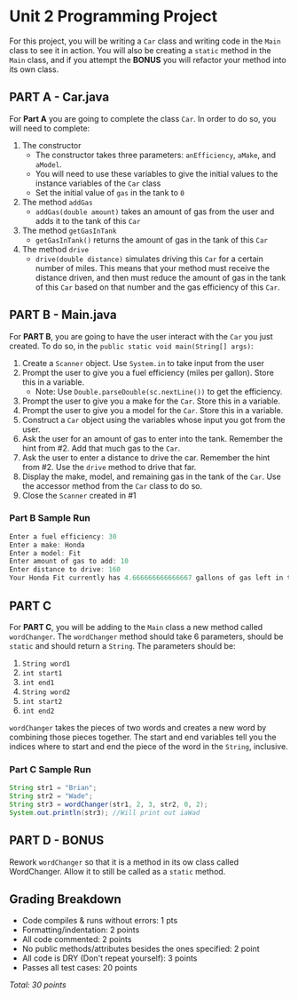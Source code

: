# Unit 2 Programming Project

For this project, you will be writing a `Car` class and writing code in the `Main` class to see it in action. You will also be creating a `static` method in the `Main` class, and if you attempt the **BONUS** you will refactor your method into its own class.

## PART A - Car.java

For **Part A** you are going to complete the class `Car`. In order to do so, you will need to complete:

1. The constructor
   - The constructor takes three parameters: `anEfficiency`, `aMake`, and `aModel`.
   - You will need to use these variables to give the initial values to the instance variables of the `Car` class
   - Set the initial value of `gas` in the tank to `0`
2. The method `addGas`
   - `addGas(double amount)` takes an amount of gas from the user and adds it to the tank of this `Car`
3. The method `getGasInTank`
   - `getGasInTank()` returns the amount of gas in the tank of this `Car`
4. The method `drive`
   - `drive(double distance)` simulates driving this `Car` for a certain number of miles. This means that your method must receive the distance driven, and then must reduce the amount of gas in the tank of this `Car` based on that number and the gas efficiency of this `Car`.

## PART B - Main.java

For **PART B**, you are going to have the user interact with the `Car` you just created. To do so, in the `public static void main(String[] args)`:

1. Create a `Scanner` object. Use `System.in` to take input from the user
2. Prompt the user to give you a fuel efficiency (miles per gallon). Store this in a variable.
   - Note: Use `Double.parseDouble(sc.nextLine())` to get the efficiency.
3. Prompt the user to give you a make for the `Car`. Store this in a variable.
4. Prompt the user to give you a model for the `Car`. Store this in a variable.
5. Construct a `Car` object using the variables whose input you got from the user.
6. Ask the user for an amount of gas to enter into the tank. Remember the hint from #2. Add that much gas to the `Car`.
7. Ask the user to enter a distance to drive the car. Remember the hint from #2. Use the `drive` method to drive that far.
8. Display the make, model, and remaining gas in the tank of the `Car`. Use the accessor method from the `Car` class to do so.
9. Close the `Scanner` created in #1

### Part B Sample Run

```java
Enter a fuel efficiency: 30
Enter a make: Honda
Enter a model: Fit
Enter amount of gas to add: 10
Enter distance to drive: 160
Your Honda Fit currently has 4.666666666666667 gallons of gas left in the tank
```

## PART C

For **PART C**, you will be adding to the `Main` class a new method called `wordChanger`. The `wordChanger` method should take 6 parameters, should be `static` and should return a `String`. The parameters should be:

1. `String word1`
2. `int start1`
3. `int end1`
4. `String word2`
5. `int start2`
6. `int end2`

`wordChanger` takes the pieces of two words and creates a new word by combining those pieces together. The start and end variables tell you the indices where to start and end the piece of the word in the `String`, inclusive.

### Part C Sample Run

```java
String str1 = "Brian";
String str2 = "Wade";
String str3 = wordChanger(str1, 2, 3, str2, 0, 2);
System.out.println(str3); //Will print out iaWad
```

## PART D - BONUS

Rework `wordChanger` so that it is a method in its ow class called WordChanger. Allow it to still be called as a `static` method.

## Grading Breakdown

- Code compiles & runs without errors: 1 pts
- Formatting/indentation: 2 points
- All code commented: 2 points
- No public methods/attributes besides the ones specified: 2 point
- All code is DRY (Don't repeat yourself): 3 points
- Passes all test cases: 20 points

*Total: 30 points*
